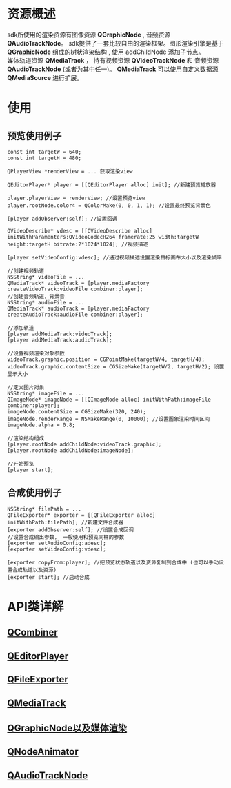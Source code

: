 # **资源概述**
sdk所使用的渲染资源有图像资源 **QGraphicNode** , 音频资源 **QAudioTrackNode**。
sdk提供了一套比较自由的渲染框架。图形渲染引擎是基于 **QGraphicNode** 组成的树状渲染结构 , 使用 addChildNode 添加子节点。  
媒体轨道资源 **QMediaTrack** ， 持有视频资源 **QVideoTrackNode** 和 音频资源 **QAudioTrackNode** (或者为其中任一)。
**QMediaTrack** 可以使用自定义数据源 **QMediaSource** 进行扩展。

# **使用**

## **预览使用例子**
```objc
const int targetW = 640;
const int targetH = 480;

QPlayerView *renderView = ... 获取渲染view
    
QEditorPlayer* player = [[QEditorPlayer alloc] init]; //新建预览播放器

player.playerView = renderView; //设置预览view
player.rootNode.color4 = QColorMake(0, 0, 1, 1); //设置最终预览背景色

[player addObserver:self]; //设置回调

QVideoDescribe* vdesc = [[QVideoDescribe alloc] initWithParamenters:QVideoCodecH264 framerate:25 width:targetW height:targetH bitrate:2*1024*1024]; //视频描述

[player setVideoConfig:vdesc]; //通过视频描述设置渲染目标画布大小以及渲染帧率

//创建视频轨道
NSString* videoFile = ...
QMediaTrack* videoTrack = [player.mediaFactory createVideoTrack:videoFile combiner:player];
//创建音频轨道，背景音
NSString* audioFile = ...
QMediaTrack* audioTrack = [player.mediaFactory createAudioTrack:audioFile combiner:player];

//添加轨道
[player addMediaTrack:videoTrack];
[player addMediaTrack:audioTrack];

//设置视频渲染对象参数
videoTrack.graphic.position = CGPointMake(targetW/4, targetH/4); 
videoTrack.graphic.contentSize = CGSizeMake(targetW/2, targetH/2); 设置显示大小

//定义图片对象
NSString* imageFile = ...
QImageNode* imageNode = [[QImageNode alloc] initWithPath:imageFile combiner:player];
imageNode.contentSize = CGSizeMake(320, 240);
imageNode.renderRange = NSMakeRange(0, 10000); //设置图象渲染时间区间
imageNode.alpha = 0.8;

//渲染结构组成
[player.rootNode addChildNode:videoTrack.graphic];
[player.rootNode addChildNode:imageNode];

//开始预览
[player start];
```
## **合成使用例子**
```objc
NSString* filePath = ...
QFileExporter* exporter = [[QFileExporter alloc] initWithPath:filePath]; //新建文件合成器
[exporter addObserver:self]; //设置合成回调
//设置合成输出参数， 一般使用和预览同样的参数
[exporter setAudioConfig:adesc];
[exporter setVideoConfig:vdesc];

[exporter copyFrom:player]; //把预览状态轨道以及资源复制到合成中 (也可以手动设置合成轨道以及资源)
[exporter start]; //启动合成
```
# **API类详解**
## [QCombiner](class_ios/QCombiner_ios.md)
## [QEditorPlayer](class_ios/QEditorPlayer_ios.md)
## [QFileExporter](class_ios/QFileExporter_ios.md)
## [QMediaTrack](class_ios/QMediaTrack_ios.md)
## [QGraphicNode以及媒体渲染](class_ios/QGraphicNode_ios.md)
## [QNodeAnimator](class_ios/QNodeAnimator_ios.md)
## [QAudioTrackNode](class_ios/QAudioTrackNode_ios.md)


